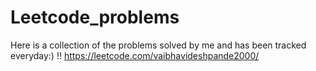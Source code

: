 # Leetcode_problems

Here is a collection of the problems solved by me and has been tracked everyday:) !!
https://leetcode.com/vaibhavideshpande2000/

